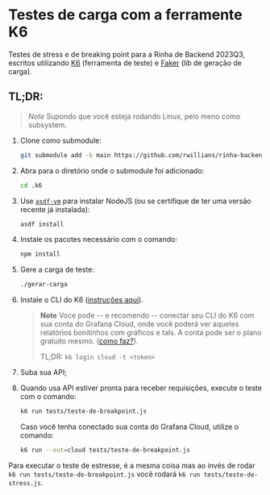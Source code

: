 # Testes de carga com a ferramente K6

Testes de stress e de breaking point para a Rinha de Backend 2023Q3, escritos utilizando [K6](https://k6.io) (ferramenta de teste) e [Faker](https://www.npmjs.com/package/@faker-js/faker) (lib de geração de carga).


## TL;DR:

> *Note*
> Supondo que você esteja rodando Linux, pelo meno como subsystem.

1.  Clone como submodule:

    ```sh
    git submodule add -b main https://github.com/rwillians/rinha-backend-2023Q3-k6 .k6
    ```

3.  Abra para o diretório onde o submodule foi adicionado:

    ```sh
    cd .k6
    ```

2.  Use [`asdf-vm`](https://github.com/asdf-vm/asdf) para instalar NodeJS (ou se certifique de ter uma versão recente já instalada):

    ```sh
    asdf install
    ```

5.  Instale os pacotes necessário com o comando:

    ```sh
    npm install
    ```

4.  Gere a carga de teste:

    ```sh
    ./gerar-carga
    ```

5.  Instale o CLI do K6 ([instruções aqui](https://k6.io/docs/get-started/installation/)).

    > **Note**
    > Voce pode -- e recomendo -- conectar seu CLI do K6 com sua conta do Grafana Cloud, onde você poderá ver aqueles relatórios bonitinhos com gráficos e tals. A conta pode ser o plano gratuito mesmo. ([como faz?](https://k6.io/docs/results-output/real-time/cloud/)).
    >
    > TL;DR: `k6 login cloud -t <token>`

6.  Suba sua API;

7.  Quando usa API estiver pronta para receber requisições, execute o teste com o comando:

    ```sh
    k6 run tests/teste-de-breakpoint.js
    ```

    Caso você tenha conectado sua conta do Grafana Cloud, utilize o comando:

    ```sh
    k6 run --out=cloud tests/teste-de-breakpoint.js
    ```

Para executar o teste de estresse, é a mesma coisa mas ao invés de rodar `k6 run tests/teste-de-breakpoint.js` você rodará `k6 run tests/teste-de-stress.js`.


